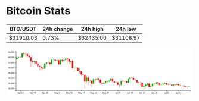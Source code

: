 # Bitcoin Stats

BTC/USDT|24h change|24h high|24h low|
|---|---|---|---|
|$31910.03|0.73%|$32435.00|$31108.97|

<img src="./chart.svg">
